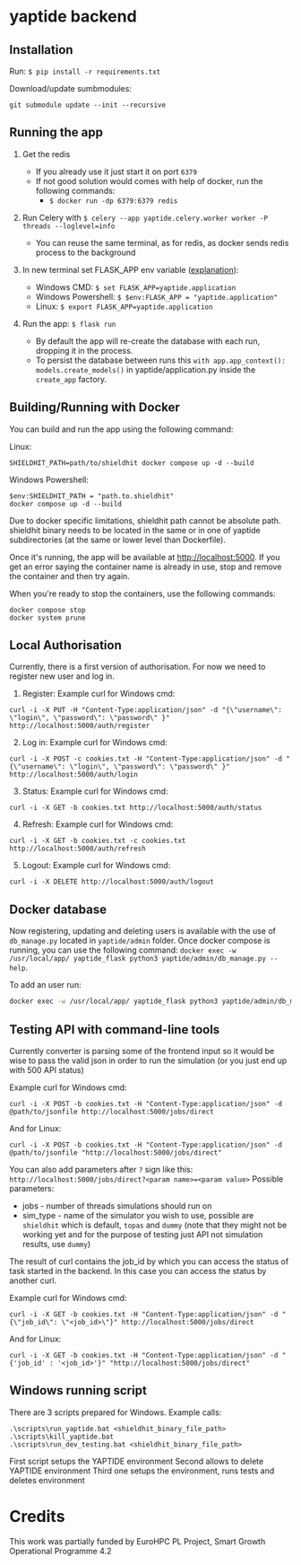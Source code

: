 # yaptide backend

## Installation

Run: `$ pip install -r requirements.txt`

Download/update sumbmodules:

```shell
git submodule update --init --recursive
```

## Running the app

1. Get the redis

    - If you already use it just start it on port `6379`
    - If not good solution would comes with help of docker, run the following commands:
      - `$ docker run -dp 6379:6379 redis`

2. Run Celery with `$ celery --app yaptide.celery.worker worker -P threads --loglevel=info`

    - You can reuse the same terminal, as for redis, as docker sends redis process to the background

3. In new terminal set FLASK_APP env variable ([explanation](https://flask.palletsprojects.com/en/2.0.x/cli/)):

    - Windows CMD: `$ set FLASK_APP=yaptide.application`
    - Windows Powershell: `$ $env:FLASK_APP = "yaptide.application"`
    - Linux: `$ export FLASK_APP=yaptide.application`

4. Run the app: `$ flask run`

    - By default the app will re-create the database with each run, dropping it in the process.
    - To persist the database between runs this `with app.app_context(): models.create_models()` in yaptide/application.py inside the `create_app` factory.

## Building/Running with Docker

You can build and run the app using the following command:

Linux:

```shell
SHIELDHIT_PATH=path/to/shieldhit docker compose up -d --build
```

Windows Powershell:

```shell
$env:SHIELDHIT_PATH = "path.to.shieldhit"
docker compose up -d --build
```

Due to docker specific limitations, shieldhit path cannot be absolute path. shieldhit binary needs to be located in the same or in one of yaptide subdirectories (at the same or lower level than Dockerfile).

Once it's running, the app will be available at [http://localhost:5000](http://localhost:5000). If you get an error saying the container name is already in use, stop and remove the container and then try again.

When you're ready to stop the containers, use the following commands:

```shell
docker compose stop
docker system prune
```

## Local Authorisation

Currently, there is a first version of authorisation. For now we need to register new user and log in.

1. Register:
   Example curl for Windows cmd:

```shell
curl -i -X PUT -H "Content-Type:application/json" -d "{\"username\": \"login\", \"password\": \"password\" }" http://localhost:5000/auth/register
```

2. Log in:
   Example curl for Windows cmd:

```shell
curl -i -X POST -c cookies.txt -H "Content-Type:application/json" -d "{\"username\": \"login\", \"password\": \"password\" }" http://localhost:5000/auth/login
```

3. Status:
   Example curl for Windows cmd:

```shell
curl -i -X GET -b cookies.txt http://localhost:5000/auth/status
```

4. Refresh:
   Example curl for Windows cmd:

```shell
curl -i -X GET -b cookies.txt -c cookies.txt http://localhost:5000/auth/refresh
```

5. Logout:
   Example curl for Windows cmd:

```shell
curl -i -X DELETE http://localhost:5000/auth/logout
```

## Docker database

Now registering, updating and deleting users is available with the use of `db_manage.py` located in `yaptide/admin` folder.
Once docker compose is running, you can use the following command:
`docker exec -w /usr/local/app/ yaptide_flask python3 yaptide/admin/db_manage.py --help`.

To add an user run:

```bash
docker exec -w /usr/local/app/ yaptide_flask python3 yaptide/admin/db_manage.py add-user admin --password mysecretpassword
```

## Testing API with command-line tools

Currently converter is parsing some of the frontend input so it would be wise to pass the valid json in order to run the simulation (or you just end up with 500 API status)

Example curl for Windows cmd:

```shell
curl -i -X POST -b cookies.txt -H "Content-Type:application/json" -d @path/to/jsonfile http://localhost:5000/jobs/direct
```

And for Linux:

```shell
curl -i -X POST -b cookies.txt -H "Content-Type:application/json" -d @path/to/jsonfile "http://localhost:5000/jobs/direct"
```

You can also add parameters after `?` sign like this: `http://localhost:5000/jobs/direct?<param name>=<param value>`
Possible parameters:

-   jobs - number of threads simulations should run on
-   sim_type - name of the simulator you wish to use, possible are `shieldhit` which is default, `topas` and `dummy` (note that they might not be working yet and for the purpose of testing just API not simulation results, use `dummy`)

The result of curl contains the job_id by which you can access the status of task started in the backend. In this case you can access the status by another curl.

Example curl for Windows cmd:

```shell
curl -i -X GET -b cookies.txt -H "Content-Type:application/json" -d "{\"job_id\": \"<job_id>\"}" http://localhost:5000/jobs/direct
```

And for Linux:

```shell
curl -i -X GET -b cookies.txt -H "Content-Type:application/json" -d "{'job_id' : '<job_id>'}" "http://localhost:5000/jobs/direct"
```

## Windows running script

There are 3 scripts prepared for Windows. Example calls: 

```shell
.\scripts\run_yaptide.bat <shieldhit_binary_file_path>
.\scripts\kill_yaptide.bat
.\scripts\run_dev_testing.bat <shieldhit_binary_file_path>
```

First script setups the YAPTIDE environment
Second allows to delete YAPTIDE environment
Third one setups the environment, runs tests and deletes environment

# Credits

This work was partially funded by EuroHPC PL Project, Smart Growth Operational Programme 4.2
